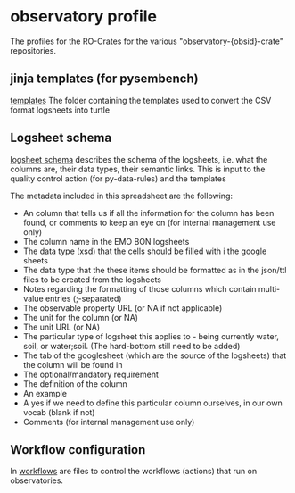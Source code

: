 # observatory profile
The profiles for the RO-Crates for the various "observatory-{obsid}-crate" repositories. 

## jinja templates (for pysembench)
[templates](https://github.com/emo-bon/observatory-profile/tree/feature/sequenceinfo_extension/templates) The folder containing the templates used to convert the CSV format logsheets into turtle

## Logsheet schema
[logsheet schema](https://github.com/emo-bon/observatory-profile/blob/feature/sequenceinfo_extension/logsheet_schema_extended.csv) describes the schema of the logsheets, i.e. what the columns are, their data types, their semantic links. This is input to the quality control action (for py-data-rules) and the templates

The metadata included in this spreadsheet are the following:
* An column that tells us if all the information for the column has been found, or comments to keep an eye on (for internal management use only)
* The column name in the EMO BON logsheets
* The data type (xsd) that the cells should be filled with i the google sheets
* The data type that the these items should be formatted as in the json/ttl files to be created from the logsheets
* Notes regarding the formatting of those columns which contain multi-value entries (;-separated)
* The observable property URL (or NA if not applicable)
* The unit for the column (or NA)
* The unit URL (or NA)
* The particular type of logsheet this applies to - being currently water, soil, or water;soil. (The hard-bottom still need to be added)
* The tab of the googlesheet (which are the source of the logsheets) that the column will be found in
* The optional/mandatory requirement
* The definition of the column
* An example
* A yes if we need to define this particular column ourselves, in our own vocab (blank if not)
* Comments (for internal management use only)

## Workflow configuration
In [workflows](https://github.com/emo-bon/observatory-profile/blob/main/.github/workflows/workflow.yml) are files to control the workflows (actions) that run on observatories. 
